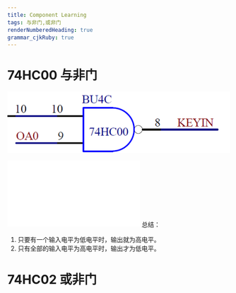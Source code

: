 ```yaml
---
title: Component Learning
tags: 与非门,或非门
renderNumberedHeading: true
grammar_cjkRuby: true
---
```


# 74HC00 与非门



![与非门](./images/1646715250225.png)

![表格](./attachments/1646715268491.table.html)
总结：
1. 只要有一个输入电平为低电平时，输出就为高电平。
2. 只有全部的输入电平为高电平时，输出才为低电平。


# 74HC02 或非门